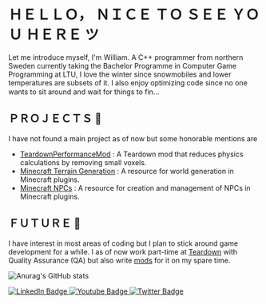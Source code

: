 # ＨＥＬＬＯ， ＮＩＣＥ ＴＯ ＳＥＥ ＹＯＵ ＨＥＲＥ ツ
Let me introduce myself, I'm William. A C++ programmer from northern Sweden currently taking the Bachelor Programme in Computer Game Programming at LTU, I love the winter since snowmobiles and lower temperatures are subsets of it. I also enjoy optimizing code since no one wants to sit around and wait for things to fin... <img src="https://media.tenor.com/On7kvXhzml4AAAAj/loading-gif.gif" width=15><br>

## ＰＲＯＪＥＣＴＳ 🌿
I have not found a main project as of now but some honorable mentions are
- [TeardownPerformanceMod](https://github.com/CoolJWB/TeardownPerformanceMod) : A Teardown mod that reduces physics calculations by removing small voxels.
- [Minecraft Terrain Generation](https://www.spigotmc.org/threads/how-to-create-a-custom-world-generator.545616/#post-4359392) : A resource for world generation in Minecraft plugins.
- [Minecraft NPCs](https://www.spigotmc.org/threads/how-to-create-and-modify-npcs.400753/) : A resource for creation and management of NPCs in Minecraft plugins.

## ＦＵＴＵＲＥ 👀
I have interest in most areas of coding but I plan to stick around game development for a while.
I as of now work part-time at [Teardown](https://teardowngame.com/) with Quality Assurance (QA) but also write [mods](https://steamcommunity.com/id/CoolJWB/myworkshopfiles/) for it on my spare time.

![Anurag's GitHub stats](https://github-readme-stats.vercel.app/api?username=CoolJWB&theme=&title_color=86d72f&icon_color=699721&text_color=ffffff&bg_color=0d1117&border_color=0d1117&show_icons=true&count_private=true)

<div id="badges">
  <a href="https://www.linkedin.com/in/william-bergh-609a9b209/">
    <img src="https://img.shields.io/badge/LinkedIn-blue?style=for-the-badge&logo=linkedin&logoColor=white" alt="LinkedIn Badge"/>
  </a>
  <a href="https://www.youtube.com/channel/UCl76hyqeexPMHGHn1sM96Og">
    <img src="https://img.shields.io/badge/YouTube-red?style=for-the-badge&logo=youtube&logoColor=white" alt="Youtube Badge"/>
  </a>
  <a href="https://twitter.com/CoolJWB">
    <img src="https://img.shields.io/badge/Twitter-blue?style=for-the-badge&logo=twitter&logoColor=white" alt="Twitter Badge"/>
  </a>
</div>
